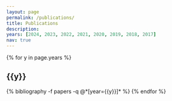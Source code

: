 ```yaml
---
layout: page
permalink: /publications/
title: Publications
description:
years: [2024, 2023, 2022, 2021, 2020, 2019, 2018, 2017]
nav: true
---
```


<div class="publications">

{% for y in page.years %}
  <h2 class="year">{{y}}</h2>
  {% bibliography -f papers -q @*[year={{y}}]* %}
{% endfor %}

</div>
